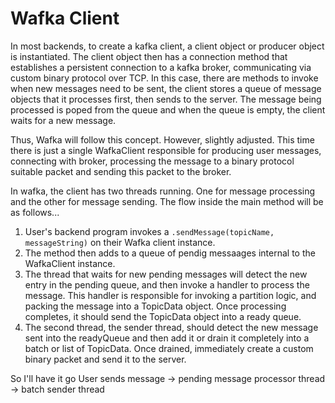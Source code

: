 # Wafka Client

In most backends, to create a kafka client, a client object or producer object is instantiated. The client object then has a connection method that establishes a persistent connection to a kafka broker, communicating via custom binary protocol over TCP. In this case, there are methods to invoke when new messages need to be sent, the client stores a queue of message objects that it processes first, then sends to the server. The message being processed is poped from the queue and when the queue is empty, the client waits for a new message.

Thus, Wafka will follow this concept. However, slightly adjusted. This time there is just a single WafkaClient responsible for producing user messages, connecting with broker, processing the message to a binary protocol suitable packet and sending this packet to the broker.

In wafka, the client has two threads running. One for message processing and the other for message sending. The flow inside the main method will be as follows...

1. User's backend program invokes a ```.sendMessage(topicName, messageString)``` on their Wafka client instance.
2. The method then adds to a queue of pendig messaages internal to the WafkaClient instance.
3. The thread that waits for new pending messages will detect the new entry in the pending queue, and then invoke a handler to process the message. This handler is responsible for invoking a partition logic, and packing the message into a TopicData object. Once processing completes, it should send the TopicData object into a ready queue.
4. The second thread, the sender thread, should detect the new message sent into the readyQueue and then add it or drain it completely into a batch or list of TopicData. Once drained, immediately create a custom binary packet and send it to the server.

So I'll have it go User sends message -> pending message processor thread -> batch sender thread
